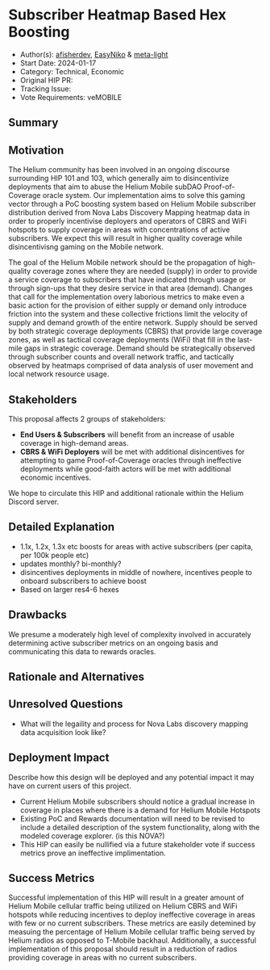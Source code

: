 # Subscriber Heatmap Based Hex Boosting

- Author(s): [afisherdev](https://github.com/afisherdev), [EasyNiko](https://github.com/EasyNiko) & [meta-light](https://github.com/meta-light) 
- Start Date: 2024-01-17
- Category: Technical, Economic
- Original HIP PR: <!-- leave this empty; maintainer will fill in ID of this pull request -->
- Tracking Issue: <!-- leave this empty; maintainer will create a discussion issue -->
- Vote Requirements: veMOBILE

## Summary
<!-- 
One paragraph explanation of the proposal.
-->
<!-- Read the content requests in all sections before starting to write any section. -->

## Motivation
The Helium community has been involved in an ongoing discourse surrounding HIP 101 and 103, which generally aim to disincentivize deployments that aim to abuse the Helium Mobile subDAO Proof-of-Coverage oracle system. Our implementation aims to solve this gaming vector through a PoC boosting system based on Helium Mobile subscriber distribution derived from Nova Labs Discovery Mapping heatmap data in order to properly incentivise deployers and operators of CBRS and WiFi hotspots to supply coverage in areas with concentrations of active subscribers. We expect this will result in higher quality coverage while disincentivisng gaming on the Mobile network. 

The goal of the Helium Mobile network should be the propagation of high-quality coverage zones where they are needed (supply) in order to provide a service coverage to subscribers that have indicated through usage or through sign-ups that they desire service in that area (demand). Changes that call for the implementation overy laborious metrics to make even a basic action for the provision of either supply or demand only introduce friction into the system and these collective frictions limit the velocity of supply and demand growth of the entire network. Supply should be served by both strategic coverage deployments (CBRS) that provide large coverage zones, as well as tactical coverage deployments (WiFi) that fill in the last-mile gaps in strategic coverage. Demand should be strategically observed through subscriber counts and overall network traffic, and tactically observed by heatmaps comprised of data analysis of user movement and local network resource usage. 


## Stakeholders
This proposal affects 2 groups of stakeholders:
- **End Users & Subscribers** will benefit from an increase of usable coverage in high-demand areas. 
- **CBRS & WiFi Deployers** will be met with additional disincentives for attempting to game Proof-of-Coverage oracles through ineffective deployments while good-faith actors will be met with additional economic incentives. 

We hope to circulate this HIP and additional rationale within the Helium Discord server. 

## Detailed Explanation
<!-- 
- Introduce and explain new concepts.
- It should be reasonably clear how the proposal would be implemented.
- Provide representative examples that show how this proposal would be commonly used.
- Corner cases should be dissected by example.
-->
- 1.1x, 1.2x, 1.3x etc boosts for areas with active subscribers (per capita, per 100k people etc)
- updates monthly? bi-monthly?
- disincentives deployments in middle of nowhere, incentives people to onboard subscribers to achieve boost
- Based on larger res4-6 hexes

## Drawbacks
We presume a moderately high level of complexity involved in accurately determining active subscriber metrics on an ongoing basis and communicating this data to rewards oracles. 

## Rationale and Alternatives
<!-- 
This is your chance to discuss your proposal in the context of the whole design space. This is
probably the most important section!

- Why is this design the best in the space of possible designs?
- What other designs have been considered and what is the rationale for not choosing them?
- What is the impact of not doing this?
-->

## Unresolved Questions
<!-- 
- What parts of the design do you expect to resolve through the HIP process before this gets merged?
- What parts of the design do you expect to resolve through the implementation of this feature?
- What related issues do you consider out of scope for this HIP that could be addressed in the
  future independently of the solution that comes out of this HIP?
- Are there dependencies, milestones, or dates that need to be met for this HIP to succeed?
-->
- What will the legaility and process for Nova Labs discovery mapping data acquisition look like?

## Deployment Impact
Describe how this design will be deployed and any potential impact it may have on current users of
this project.
<!-- 
- How will current users be impacted?
- How will existing documentation/knowledge base need to be supported? Any content to change at
  <http://docs.helium.com>?
- Is this backwards compatible? Can this HIP be undone?
  - If not, what is the procedure to migrate? 
-->
- Current Helium Mobile subscribers should notice a gradual increase in coverage in places where there is a demand for Helium Mobile Hotspots
- Existing PoC and Rewards documentation will need to be revised to include a detailed description of the system functionality, along with the modeled coverage explorer. (is this NOVA?)
- This HIP can easily be nullified via a future stakeholder vote if success metrics prove an ineffective implimentation. 

## Success Metrics
<!-- 
What metrics can be used to measure the success of this design? Are any new ETL reports needed to
measure the success?
- What should we measure to prove a performance increase?
- What should we measure to prove an improvement in stability?
- What should we measure to prove a reduction in complexity?
- What should we measure to prove an acceptance of this by its users?
-->
Successful implementation of this HIP will result in a greater amount of Helium Mobile cellular traffic being utilized on Helium CBRS and WiFi hotspots while reducing incentives to deploy ineffective coverage in areas with few or no current subscribers. These metrics are easily detemined by measuing the percentage of Helium Mobile cellular traffic being served by Helium radios as opposed to T-Mobile backhaul. Additionally, a successful implementation of this proposal should result in a reduction of radios providing coverage in areas with no current subscribers. 
